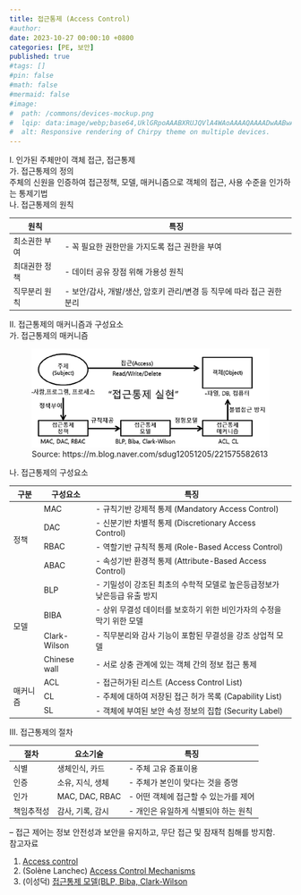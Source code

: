 ```yaml
---
title: 접근통제 (Access Control)
#author: 
date: 2023-10-27 00:00:10 +0800
categories: [PE, 보안]
published: true
#tags: []
#pin: false
#math: false
#mermaid: false
#image:
#  path: /commons/devices-mockup.png
#  lqip: data:image/webp;base64,UklGRpoAAABXRUJQVlA4WAoAAAAQAAAADwAABwAAQUxQSDIAAAARL0AmbZurmr57yyIiqE8oiG0bejIYEQTgqiDA9vqnsUSI6H+oAERp2HZ65qP/VIAWAFZQOCBCAAAA8AEAnQEqEAAIAAVAfCWkAALp8sF8rgRgAP7o9FDvMCkMde9PK7euH5M1m6VWoDXf2FkP3BqV0ZYbO6NA/VFIAAAA
#  alt: Responsive rendering of Chirpy theme on multiple devices.
---
```


<div class="post-wrap">
  <div class="para">
    <div class="para-title">
      I. 인가된 주체만이 객체 접근, 접근통제
    </div>
    <div class="para-cntnt">
      <div class="para">
        <div class="para-title">
          가. 접근통제의 정의
        </div>
        <div class="para-cntnt">
            주체의 신원을 인증하여 <span class="para-kwd">접근정책, 모델, 매커니즘</span>으로 객체의 접근, 사용 수준을 인가하는 통제기법
        </div>
        <div class="para-title">
          나. 접근통제의 원칙
        </div>
        <div class="para-cntnt">
          <table class="post-table">
            <thead>
                <tr>
                  <th>원칙</th>
                  <th>특징</th>
                </tr>
            </thead>
            <tbody>
              <tr>
                <td>최소권한 부여</td>
                <td>- 꼭 필요한 권한만을 가지도록 접근 권한을 부여</td>
              </tr>
              <tr>
                <td>최대권한 정책</td>
                <td>- 데이터 공유 장점 위해 가용성 원칙</td>
              </tr>
              <tr>
                <td>직무분리 원칙</td>
                <td>- 보안/감사, 개발/생산, 암호키 관리/변경 등 직무에 따라 접근 권한 분리</td>
              </tr>
            </tbody>
          </table>
        </div>
      </div>
    </div>
  </div>
  
  <div class="para">
    <div class="para-title">
      II. 접근통제의 매커니즘과 구성요소
    </div>
    <div class="para-cntnt">
      <div class="para">
        <div class="para-title">
          가. 접근통제의 매커니즘
        </div>
        <div class="para-cntnt">
          <figure class="post-figure">
            <img src="/assets/img/posts/접근통제.png" alt="접근통제">
            <figcaption>Source: https://m.blog.naver.com/sdug12051205/221575582613</figcaption>
          </figure>
        </div>
      </div>
      <div class="para">
        <div class="para-title">
          나. 접근통제의 구성요소
        </div>
        <div class="para-cntnt">
          <table class="post-table">
            <thead>
                <tr>
                  <th>구분</th>
                  <th>구성요소</th>
                  <th>특징</th>
                </tr>
            </thead>
            <tbody>
              <tr>
                <td rowspan="4">정책</td>
                <td>MAC</td>
                <td>- 규칙기반 강제적 통제 (Mandatory Access Control)</td>
              </tr>
              <tr>
                <td>DAC</td>
                <td>- 신분기반 차별적 통제 (Discretionary Access Control)</td>
              </tr>
              <tr>
                <td>RBAC</td>
                <td>- 역할기반 규칙적 통제 (Role-Based Access Control)</td>
              </tr>
              <tr>
                <td>ABAC</td>
                <td>- 속성기반 환경적 통제 (Attribute-Based Access Control)</td>
              </tr>
              <tr>
                <td rowspan="4">모델</td>
                <td>BLP</td>
                <td>- 기밀성이 강조된 최초의 수학적 모델로 높은등급정보가 낮은등급 유출 방지</td>
              </tr>
              <tr>
                <td>BIBA</td>
                <td>- 상위 무결성 데이터를 보호하기 위한 비인가자의 수정을 막기 위한 모델</td>
              </tr>
              <tr>
                <td>Clark-Wilson</td>
                <td>- 직무분리와 감사 기능이 포함된 무결성을 강조 상업적 모델</td>
              </tr>
              <tr>
                <td>Chinese wall</td>
                <td>- 서로 상충 관계에 있는 객체 간의 정보 접근 통제</td>
              </tr>
              <tr>
                <td rowspan="3">매커니즘</td>
                <td>ACL</td>
                <td>- 접근허가된 리스트 (Access Control List)</td>
              </tr>
              <tr>
                <td>CL</td>
                <td>- 주체에 대하여 저장된 접근 허가 목록 (Capability List)</td>
              </tr>
              <tr>
                <td>SL</td>
                <td>- 객체에 부여된 보안 속성 정보의 집합 (Security Label)</td>
              </tr>
            </tbody>
          </table>
        </div>
      </div>
    </div>
  </div>

  <div class="para">
    <div class="para-title">
      III. 접근통제의 절차
    </div>
    <div class="para-cntnt">
      <table class="post-table">
        <thead>
            <tr>
              <th>절차</th>
              <th>요소기술</th>
              <th>특징</th>
            </tr>
        </thead>
        <tbody>
          <tr>
            <td>식별</td>
            <td>생체인식, 카드</td>
            <td>- 주체 고유 증표이용</td>
          </tr>
          <tr>
            <td>인증</td>
            <td>소유, 지식, 생체</td>
            <td>- 주체가 본인이 맞다는 것을 증명</td>
          </tr>
          <tr>
            <td>인가</td>
            <td>MAC, DAC, RBAC</td>
            <td>- 어떤 객체에 접근할 수 있는가를 제어</td>
          </tr>
          <tr>
            <td>책임추적성</td>
            <td>감사, 기록, 감시</td>
            <td>- 개인은 유일하게 식별되야 하는 원칙</td>
          </tr>
        </tbody>
      </table>
    </div>
  </div>
</div>
&ndash; 접근 제어는 정보 안전성과 보안을 유지하고, 무단 접근 및 잠재적 침해를 방지함.

<div class="refr-wrap">
  <div class="refr-title">
    참고자료
  </div>
  <ol class="refr-list">
    <li><a target="_blank" href="https://en.wikipedia.org/wiki/Access_control">Access control</a></li>
    <li>(Solène Lanchec) <a target="_blank" href="https://www.forestadmin.com/blog/access-control-mechanisms/">Access Control Mechanisms</a></li>
    <li>(이성덕) <a target="_blank" href="https://m.blog.naver.com/sdug12051205/221575582613">접근통제 모델(BLP, Biba, Clark-Wilson</a></li>
  </ol>
</div>
